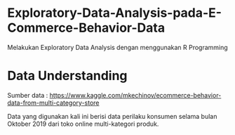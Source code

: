 # Exploratory-Data-Analysis-pada-E-Commerce-Behavior-Data
Melakukan Exploratory Data Analysis dengan menggunakan R Programming


# Data Understanding

Sumber data : https://www.kaggle.com/mkechinov/ecommerce-behavior-data-from-multi-category-store

Data yang digunakan kali ini berisi data perilaku konsumen selama bulan Oktober 2019 dari toko online multi-kategori produk.






